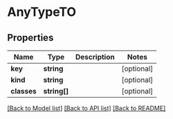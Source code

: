 # AnyTypeTO

## Properties
Name | Type | Description | Notes
------------ | ------------- | ------------- | -------------
**key** | **string** |  | [optional] 
**kind** | **string** |  | [optional] 
**classes** | **string[]** |  | [optional] 

[[Back to Model list]](../README.md#documentation-for-models) [[Back to API list]](../README.md#documentation-for-api-endpoints) [[Back to README]](../README.md)


